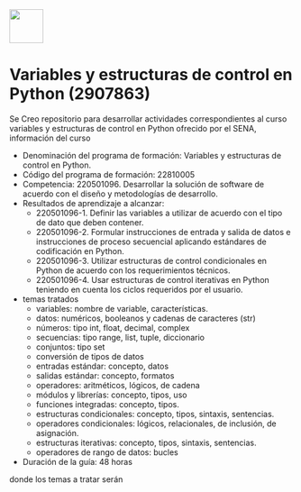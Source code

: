 <img src="https://certificadossena.net/wp-content/uploads/2022/10/logo-sena-naranja-png-2022.png" width="60" height="60">

<h1 aling="center">Variables y estructuras de control en Python (2907863)</h1>
Se Creo repositorio para desarrollar actividades correspondientes al curso variables y estructuras de control en Python ofrecido por el SENA, información del curso

- Denominación del programa de formación: Variables y estructuras de control en Python.
- Código del programa de formación: 22810005
- Competencia: 220501096. Desarrollar la solución de software de acuerdo con el diseño y        metodologías de desarrollo.
- Resultados de aprendizaje a alcanzar:
    - 220501096-1. Definir las variables a utilizar de acuerdo con el tipo de dato que deben contener.
    - 220501096-2. Formular instrucciones de entrada y salida de datos e instrucciones de proceso secuencial aplicando estándares de codificación en Python.
    - 220501096-3. Utilizar estructuras de control condicionales en Python de acuerdo con los requerimientos técnicos.
    - 220501096-4. Usar estructuras de control iterativas en Python teniendo en cuenta los ciclos requeridos por el usuario.
- temas tratados
    - variables: nombre de variable, características.
    - datos: numéricos, booleanos y cadenas de caracteres (str)
    - números: tipo int, float, decimal, complex
    - secuencias: tipo range, list, tuple, diccionario
    - conjuntos: tipo set
    - conversión de tipos de datos  
    - entradas estándar: concepto, datos
    - salidas estándar: concepto, formatos
    - operadores: aritméticos, lógicos, de cadena
    - módulos y librerías: concepto, tipos, uso
    - funciones integradas: concepto, tipos.
    - estructuras condicionales: concepto, tipos, sintaxis, sentencias.
    - operadores condicionales: lógicos, relacionales, de inclusión, de asignación.
    - estructuras iterativas: concepto, tipos, sintaxis, sentencias.
    - operadores de rango de datos: bucles
- Duración de la guía: 48 horas 



donde los temas a tratar serán 




